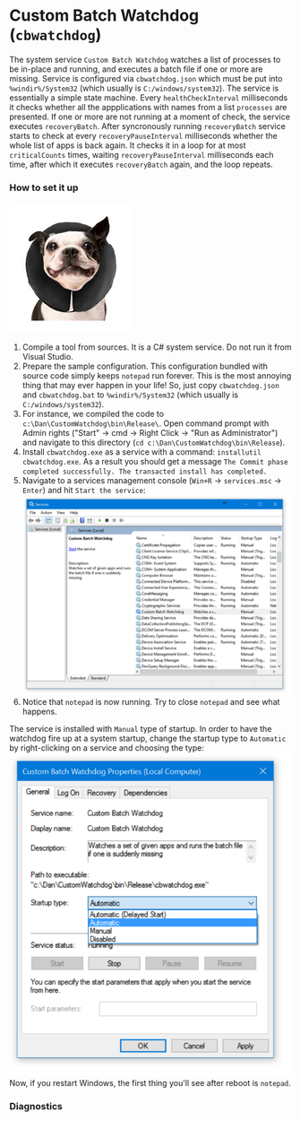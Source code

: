 # Custom Batch Watchdog (```cbwatchdog```)

The system service ```Custom Batch Watchdog``` watches a list of processes to be in-place and running, and executes a batch file if one or more are missing. Service is configured via ```cbwatchdog.json``` which must be put into ```%windir%/System32``` (which usually is ```C:/windows/system32```). The service is essentially a simple state machine. Every ```healthCheckInterval``` milliseconds it checks whether all the appplications with names from a list ```processes``` are presented. If one or more are not running at a moment of check, the service executes ```recoveryBatch```. After syncronously running ```recoveryBatch``` service starts to check at every ```recoveryPauseInterval``` milliseconds whether the whole list of apps is back again. It checks it in a loop for at most ```criticalCounts``` times, waiting ```recoveryPauseInterval``` milliseconds each time, after which it executes ```recoveryBatch``` again, and the loop repeats.

### How to set it up

![](WatchDoge.jpg)

1. Compile a tool from sources. It is a C# system service. Do not run it from Visual Studio.
2. Prepare the sample configuration. This configuration bundled with source code simply keeps ```notepad``` run forever. This is the most annoying thing that may ever happen in your life! So, just copy ```cbwatchdog.json``` and ```cbwatchdog.bat``` to ```%windir%/System32``` (which usually is ```C:/windows/system32```).
3. For instance, we compiled the code to ```c:\Dan\CustomWatchdog\bin\Release\```. Open command prompt with Admin rights ("Start" -> cmd -> Right Click -> "Run as Administrator") and navigate to this directory (```cd c:\Dan\CustomWatchdog\bin\Release```).
4. Install ```cbwatchdog.exe``` as a service with a command: ```installutil cbwatchdog.exe```. As a result you should get a message ```The Commit phase completed successfully. The transacted install has completed.```
5. Navigate to a services management console (```Win+R``` -> ```services.msc``` -> ```Enter```) and hit ```Start the service```: ![](Service-Start.png)
6. Notice that ```notepad``` is now running. Try to close ```notepad``` and see what happens.

The service is installed with ```Manual``` type of startup. In order to have the watchdog fire up at a system startup, change the startup type to ```Automatic``` by right-clicking on a service and choosing the type: ![](Service-Start-2.png)
Now, if you restart Windows, the first thing you'll see after reboot is ```notepad```.

### Diagnostics
